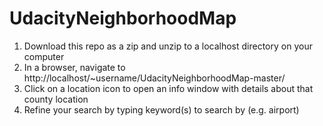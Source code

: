 # UdacityNeighborhoodMap

1. Download this repo as a zip and unzip to a localhost directory on your computer
2. In a browser, navigate to http://localhost/~username/UdacityNeighborhoodMap-master/
3. Click on a location icon to open an info window with details about that county location
4. Refine your search by typing keyword(s) to search by (e.g. airport)